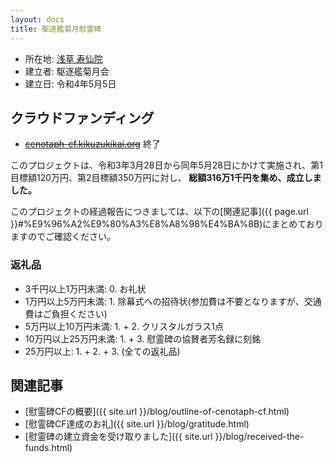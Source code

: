 ```yaml
---
layout: docs
title: 駆逐艦菊月慰霊碑
---
```

- 所在地: [浅草 寿仙院](http://www.jusenin.or.jp)
- 建立者: 駆逐艦菊月会
- 建立日: 令和4年5月5日

## クラウドファンディング
- ~~[cenotaph-cf.kikuzukikai.org](https://cenotaph-cf.kikuzukikai.org)~~ 終了

このプロジェクトは、令和3年3月28日から同年5月28日にかけて実施され、第1目標額120万円、第2目標額350万円に対し、
**総額316万1千円を集め、成立しました。**

このプロジェクトの経過報告につきましては、以下の[関連記事]({{ page.url }}#%E9%96%A2%E9%80%A3%E8%A8%98%E4%BA%8B)にまとめておりますのでご確認ください。

### 返礼品
- 3千円以上1万円未満: 0. お礼状
- 1万円以上5万円未満: 1. 除幕式への招待状(参加費は不要となりますが、交通費はご負担ください)
- 5万円以上10万円未満: 1. + 2. クリスタルガラス1点
- 10万円以上25万円未満: 1. + 3. 慰霊碑の協賛者芳名録に刻銘
- 25万円以上: 1. + 2. + 3. (全ての返礼品)

## 関連記事
- [慰霊碑CFの概要]({{ site.url }}/blog/outline-of-cenotaph-cf.html)
- [慰霊碑CF達成のお礼]({{ site.url }}/blog/gratitude.html)
- [慰霊碑の建立資金を受け取りました]({{ site.url }}/blog/received-the-funds.html)
